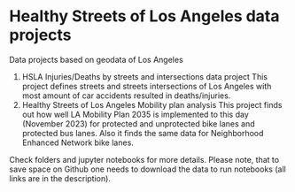 # Healthy Streets of Los Angeles data projects

Data projects based on geodata of Los Angeles
1. HSLA Injuries/Deaths by streets and intersections data project
   This project defines streets and streets intersections of Los Angeles with most amount of car accidents resulted in deaths/injuries.
3. Healthy Streets of Los Angeles Mobility plan analysis
   This project finds out how well LA Mobility Plan 2035 is implemented to this day (November 2023) for protected and unprotected bike lanes and protected bus lanes. Also it finds the same data for Neighborhood Enhanced Network bike lanes.

Check folders and jupyter notebooks for more details.
Please note, that to save space on Github one needs to download the data to run notebooks (all links are in the description).
